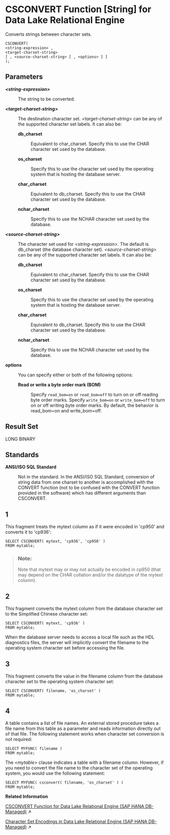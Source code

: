 <!-- loio81f552706ce21014b4d1b57dec4dfd29 -->

# CSCONVERT Function \[String\] for Data Lake Relational Engine

Converts strings between character sets.



```
CSCONVERT( 
<string-expression> ,
<target-charset-string> 
[ , <source-charset-string> [ , <options> ] ] 
);
```



<a name="loio81f552706ce21014b4d1b57dec4dfd29__CSCONVERT_params1"/>

## Parameters


<dl>
<dt><b>

*<string-expression\>*

</b></dt>
<dd>

The string to be converted.



</dd><dt><b>

*<target-charset-string\>*

</b></dt>
<dd>

The destination character set. *<target-charset-string\>* can be any of the supported character set labels. It can also be:


<dl>
<dt><b>

db\_charset

</b></dt>
<dd>

Equivalent to char\_charset. Specify this to use the CHAR character set used by the database.



</dd><dt><b>

os\_charset

</b></dt>
<dd>

Specify this to use the character set used by the operating system that is hosting the database server.



</dd><dt><b>

char\_charset

</b></dt>
<dd>

Equivalent to db\_charset. Specify this to use the CHAR character set used by the database.



</dd><dt><b>

nchar\_charset

</b></dt>
<dd>

Specify this to use the NCHAR character set used by the database.



</dd>
</dl>



</dd><dt><b>

*<source-charset-string\>*

</b></dt>
<dd>

The character set used for *<string-expression\>*. The default is db\_charset \(the database character set\). *<source-charset-string\>* can be any of the supported character set labels. It can also be:


<dl>
<dt><b>

db\_charset

</b></dt>
<dd>

Equivalent to char\_charset. Specify this to use the CHAR character set used by the database.



</dd><dt><b>

os\_charset

</b></dt>
<dd>

Specify this to use the character set used by the operating system that is hosting the database server.



</dd><dt><b>

char\_charset

</b></dt>
<dd>

Equivalent to db\_charset. Specify this to use the CHAR character set used by the database.



</dd><dt><b>

nchar\_charset

</b></dt>
<dd>

Specify this to use the NCHAR character set used by the database.



</dd>
</dl>



</dd><dt><b>

options

</b></dt>
<dd>

You can specify either or both of the following options:


<dl>
<dt><b>

Read or write a byte order mark \(BOM\)

</b></dt>
<dd>

Specify `read_bom=on` or `read_bom=off` to turn on or off reading byte order marks. Specify `write_bom=on` or `write_bom=off` to turn on or off writing byte order marks. By default, the behavior is read\_bom=on and write\_bom=off.



</dd>
</dl>



</dd>
</dl>



<a name="loio81f552706ce21014b4d1b57dec4dfd29__CSCONVERT_returns1"/>

## Result Set

LONG BINARY



<a name="loio81f552706ce21014b4d1b57dec4dfd29__CSCONVERT_standards1"/>

## Standards


<dl>
<dt><b>

ANSI/ISO SQL Standard

</b></dt>
<dd>

Not in the standard. In the ANSI/ISO SQL Standard, conversion of string data from one charset to another is accomplished with the CONVERT function \(not to be confused with the CONVERT function provided in the software\) which has different arguments than CSCONVERT.



</dd>
</dl>



<a name="loio81f552706ce21014b4d1b57dec4dfd29__CSCONVERT_ex1"/>

## 1

This fragment treats the mytext column as if it were encoded in 'cp950' and converts it to 'cp936':

```
SELECT CSCONVERT( mytext, 'cp936', 'cp950' )
FROM mytable;
```

> ### Note:  
> Note that mytext may or may not actually be encoded in cp950 \(that may depend on the CHAR collation and/or the datatype of the mytext column\).



<a name="loio81f552706ce21014b4d1b57dec4dfd29__CSCONVERT_ex2"/>

## 2

This fragment converts the mytext column from the database character set to the Simplified Chinese character set:

```
SELECT CSCONVERT( mytext, 'cp936' )
FROM mytable;
```

When the database server needs to access a local file such as the HDL diagnostics files, the server will implicitly convert the filename to the operating system character set before accessing the file.



<a name="loio81f552706ce21014b4d1b57dec4dfd29__CSCONVERT_ex3"/>

## 3

This fragment converts the value in the filename column from the database character set to the operating system character set:

```
SELECT CSCONVERT( filename, 'os_charset' )
FROM mytable;
```



<a name="loio81f552706ce21014b4d1b57dec4dfd29__CSCONVERT_ex4"/>

## 4

A table contains a list of file names. An external stored procedure takes a file name from this table as a parameter and reads information directly out of that file. The following statement works when character set conversion is not required:

```
SELECT MYFUNC( filename )
FROM mytable;
```

The *<mytable\>* clause indicates a table with a filename column. However, if you need to convert the file name to the character set of the operating system, you would use the following statement:

```
SELECT MYFUNC( csconvert( filename, 'os_charset' ) )
FROM mytable;
```

**Related Information**  


[CSCONVERT Function for Data Lake Relational Engine (SAP HANA DB-Managed)](https://help.sap.com/viewer/a898e08b84f21015969fa437e89860c8/2024_1_QRC/en-US/418e39de3c0f4540aef5839871b4d08c.html "Converts strings between character sets.") :arrow_upper_right:

[Character Set Encodings in Data Lake Relational Engine (SAP HANA DB-Managed)](https://help.sap.com/viewer/9220e7fec0fe4503b5c5a6e21d584e63/2024_1_QRC/en-US/8a8f277561e547b8a4a0fdfc7f7db7f7.html "A complete list of supported character set encodings for SAP HANA Cloud, data lake and their aliases.") :arrow_upper_right:

